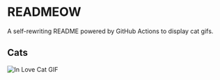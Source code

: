 # READMEOW

A self-rewriting README powered by GitHub Actions to display cat gifs.

## Cats

![In Love Cat GIF](https://media0.giphy.com/media/MDJ9IbxxvDUQM/200.gif?cid=9acd02dale8x7swhtb6adnew9e8x40eafgkqt758bdi9lshh&ep=v1_gifs_search&rid=200.gif&ct=g)
